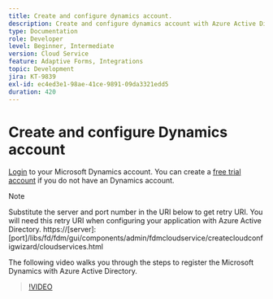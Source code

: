 ```yaml
---
title: Create and configure dynamics account.
description: Create and configure dynamics account with Azure Active Directory
type: Documentation
role: Developer
level: Beginner, Intermediate
version: Cloud Service
feature: Adaptive Forms, Integrations
topic: Development
jira: KT-9839
exl-id: ec4ed3e1-98ae-41ce-9891-09da3321edd5
duration: 420
---
```

# Create and configure Dynamics account

[Login](https://dynamics.microsoft.com/en-us/) to your Microsoft Dynamics account. You can create a [free trial account](https://dynamics.microsoft.com/en-us/dynamics-365-free-trial/) if you do not have an Dynamics account.

>[!NOTE]
>Substitute the server and port number in the URI below to get retry URI. You will need this retry URI when configuring your application with Azure Active Directory.
>https://[server]:[port]/libs/fd/fdm/gui/components/admin/fdmcloudservice/createcloudconfigwizard/cloudservices.html

The following video walks you through the steps to register the Microsoft Dynamics with Azure Active Directory.

>[!VIDEO](https://video.tv.adobe.com/v/340743?quality=12&learn=on)
